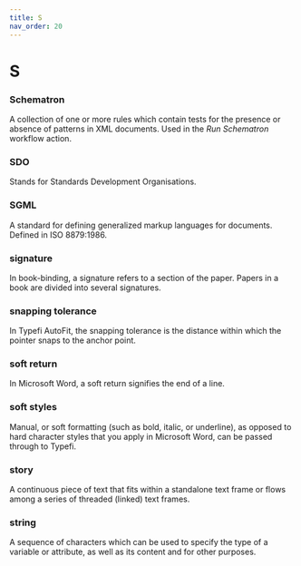 ```yaml
---
title: S
nav_order: 20
---
```


# S

### Schematron
A collection of one or more rules which contain tests for the presence or absence of patterns in XML documents. Used in the _Run Schematron_ workflow action.

### SDO
Stands for Standards Development Organisations.

### SGML
A standard for defining generalized markup languages for documents. Defined in ISO 8879:1986.

### signature
In book-binding, a signature refers to a section of the paper. Papers in a book are divided into several signatures.

### snapping tolerance
In Typefi AutoFit, the snapping tolerance is the distance within which the pointer snaps to the anchor point.

### soft return
In Microsoft Word, a soft return signifies the end of a line.

### soft styles
Manual, or soft formatting (such as bold, italic, or underline), as opposed to hard character styles that
you apply in Microsoft Word, can be passed through to Typefi.

### story
A continuous piece of text that fits within a standalone text frame or flows among a series of threaded (linked) text frames.

### string
A sequence of characters which can be used to specify the type of a variable or attribute, as well as its content and for other purposes.
